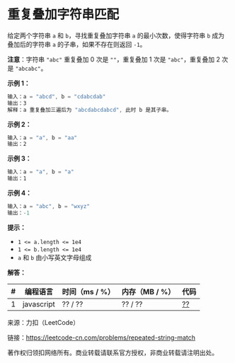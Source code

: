 # 重复叠加字符串匹配

给定两个字符串 `a` 和 `b`，寻找重复叠加字符串 `a` 的最小次数，使得字符串 `b` 成为叠加后的字符串 `a` 的子串，如果不存在则返回 `-1`。

**注意**：字符串 `"abc"` 重复叠加 0 次是 `""`，重复叠加 1 次是 `"abc"`，重复叠加 2 次是 `"abcabc"`。

**示例 1：**

``` javascript
输入：a = "abcd", b = "cdabcdab"
输出：3
解释：a 重复叠加三遍后为 "abcdabcdabcd", 此时 b 是其子串。
```

**示例 2：**

``` javascript
输入：a = "a", b = "aa"
输出：2
```

**示例 3：**

``` javascript
输入：a = "a", b = "a"
输出：1
```

**示例 4：**

``` javascript
输入：a = "abc", b = "wxyz"
输出：-1
```

**提示：**

- `1 <= a.length <= 1e4`
- `1 <= b.length <= 1e4`
- `a` 和 `b` 由小写英文字母组成

**解答：**

**#**|**编程语言**|**时间（ms / %）**|**内存（MB / %）**|**代码**
--|--|--|--|--
1|javascript|?? / ??|?? / ??|[??](./javascript/ac_v1.js)

来源：力扣（LeetCode）

链接：https://leetcode-cn.com/problems/repeated-string-match

著作权归领扣网络所有。商业转载请联系官方授权，非商业转载请注明出处。
